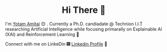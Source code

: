 <h1 align="center"> Hi There 👋 </h1>


I'm [Yotam Amitai](https://sites.google.com/view/yotam-amitai) :blush:	. 
Currently a Ph.D. candiadate @ Technion I.I.T researching Artificial Intelligence while focusing primarally on Explainable AI (XAI) and Reinforcement Learning :robot:


Connect with me on LinkeDin :fireworks: [Linkedin Profile](https://www.linkedin.com/in/yotam-amitai-882946102/) :sparkler:



